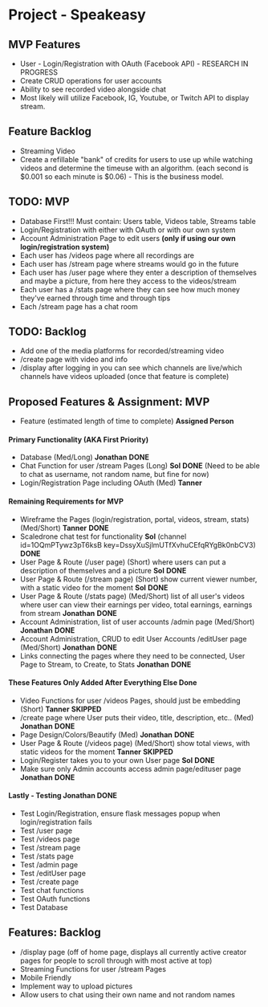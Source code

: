 # Project - Speakeasy

## MVP Features

- User - Login/Registration with OAuth (Facebook API) - RESEARCH IN PROGRESS
- Create CRUD operations for user accounts
- Ability to see recorded video alongside chat
- Most likely will utilize Facebook, IG, Youtube, or Twitch API to display stream.

## Feature Backlog

- Streaming Video
- Create a refillable "bank" of credits for users to use up while watching videos and determine the timeuse with an algorithm. (each second is $0.001 so each minute is $0.06) - This is the business model.

## TODO: MVP

- Database First!!! Must contain: Users table, Videos table, Streams table
- Login/Registration with either with OAuth or with our own system
- Account Administration Page to edit users __(only if using our own login/registration system)__
- Each user has /videos page where all recordings are
- Each user has /stream page where streams would go in the future
- Each user has /user page where they enter a description of themselves and maybe a picture, from here they access to the videos/stream
- Each user has a /stats page where they can see how much money they've earned through time and through tips
- Each /stream page has a chat room

## TODO: Backlog

- Add one of the media platforms for recorded/streaming video
- /create page with video and info
- /display after logging in you can see which channels are live/which channels have videos uploaded (once that feature is complete)

## Proposed Features & Assignment: MVP

- Feature (estimated length of time to complete) __Assigned Person__

#### Primary Functionality (AKA First Priority)

- Database (Med/Long) __Jonathan__ **DONE**
- Chat Function for user /stream Pages (Long) __Sol__ **DONE** (Need to be able to chat as username, not random name, but fine for now)
- Login/Registration Page including OAuth (Med) __Tanner__

#### Remaining Requirements for MVP

- Wireframe the Pages (login/registration, portal, videos, stream, stats) (Med/Short) __Tanner__ **DONE**
- Scaledrone chat test for functionality __Sol__ (channel id=1OQmPTywz3pT6ksB  key=DssyXuSjlmUTfXvhuCEfqRYgBk0nbCV3) **DONE**
- User Page & Route (/user page) (Short) where users can put a description of themselves and a picture __Sol__ **DONE**
- User Page & Route (/stream page) (Short) show current viewer number, with a static video for the moment __Sol__ **DONE**
- User Page & Route (/stats page) (Med/Short) list of all user's videos where user can view their earnings per video, total earnings, earnings from stream __Jonathan__ **DONE**
- Account Administration, list of user accounts /admin page (Med/Short) __Jonathan__ **DONE**
- Account Administration, CRUD to edit User Accounts /editUser page (Med/Short) __Jonathan__ **DONE**
- Links connecting the pages where they need to be connected, User Page to Stream, to Create, to Stats __Jonathan__ **DONE**

#### These Features Only Added After Everything Else Done

- Video Functions for user /videos Pages, should just be embedding (Short) __Tanner__ **SKIPPED**
- /create page where User puts their video, title, description, etc.. (Med) __Jonathan__ **DONE**
- Page Design/Colors/Beautify (Med) __Jonathan__ **DONE**
- User Page & Route (/videos page) (Med/Short) show total views, with static videos for the moment __Tanner__ **SKIPPED**
- Login/Register takes you to your own User page __Sol__ **DONE**
- Make sure only Admin accounts access admin page/edituser page __Jonathan__ **DONE**

#### Lastly - Testing __Jonathan__ **DONE**

- Test Login/Registration, ensure flask messages popup when login/registration fails
- Test /user page
- Test /videos page
- Test /stream page
- Test /stats page
- Test /admin page
- Test /editUser page
- Test /create page
- Test chat functions
- Test OAuth functions
- Test Database

## Features: Backlog

- /display page (off of home page, displays all currently active creator pages for people to scroll through with most active at top)
- Streaming Functions for user /stream Pages
- Mobile Friendly
- Implement way to upload pictures
- Allow users to chat using their own name and not random names



